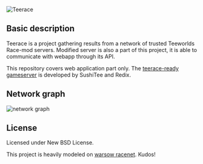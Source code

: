 ![Teerace](http://code.ksocha.com/teerace/images/logo.png)

Basic description
-----------------
Teerace is a project gathering results from a network of trusted Teeworlds Race-mod servers.
Modified server is also a part of this project, it is able to communicate with webapp through its API.

This repository covers web application part only.
The [teerace-ready gameserver](https://github.com/SushiTee/teerace/blob/master/teerace/) is developed by SushiTee and Redix.

Network graph
-----
![network graph](https://github.com/SushiTee/teerace/blob/master/teerace/media/images/network_graph.png)

License
-------
Licensed under New BSD License.

This project is heavily modeled on [warsow racenet](http://warsow-race.net/). Kudos!
